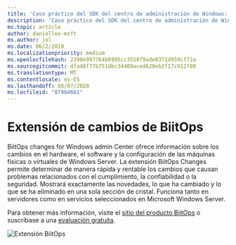 ```yaml
---
title: 'Caso práctico del SDK del centro de administración de Windows: BiitOps'
description: 'Caso práctico del SDK del centro de administración de Windows: BiitOps'
ms.topic: article
author: daniellee-msft
ms.author: jol
ms.date: 06/2/2019
ms.localizationpriority: medium
ms.openlocfilehash: 2290e997764b8995cc3558f9ade0371d959cf72a
ms.sourcegitcommit: dfa48f77b751dbc34409aced628eb2f17c912f08
ms.translationtype: MT
ms.contentlocale: es-ES
ms.lasthandoff: 08/07/2020
ms.locfileid: "87964661"
---
```

# <a name="biitops-changes-extension"></a>Extensión de cambios de BiitOps

BiitOps changes for Windows admin Center ofrece información sobre los cambios en el hardware, el software y la configuración de las máquinas físicas o virtuales de Windows Server. La extensión BiitOps Changes permite determinar de manera rápida y rentable los cambios que causan problemas relacionados con el cumplimiento, la confiabilidad o la seguridad. Mostrará exactamente las novedades, lo que ha cambiado y lo que se ha eliminado en una sola sección de cristal. Funciona tanto en servidores como en servicios seleccionados en Microsoft Windows Server.

Para obtener más información, visite el [sitio del producto BiitOps](http://www.biitops.com/solutions/changes-for-wac/) o suscríbase a una [evaluación gratuita](http://www.biitops.com/solutions/register-changes-for-wac/).

![Extensión BiitOps](../../media/extend-case-study-biitops/biitops-1.png)